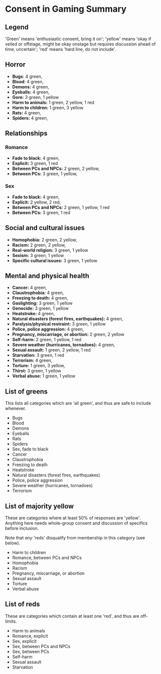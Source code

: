 # Consent in Gaming Summary

## Legend

'Green' means 'enthusiastic consent, bring it on'; 'yellow' means 'okay if
veiled or offstage, might be okay onstage but requires discussion ahead of time,
uncertain'; 'red' means 'hard line, do not include'.

## Horror

* **Bugs**: 4 green, 
* **Blood**: 4 green,
* **Demons:** 4 green,
* **Eyeballs:** 4 green,
* **Gore:** 3 green, 1 yellow
* **Harm to animals:** 1 green, 2 yellow, 1 red 
* **Harm to children:** 1 green, 3 yellow
* **Rats:** 4 green,
* **Spiders:** 4 green,

## Relationships

### Romance

* **Fade to black:** 4 green,
* **Explicit:** 3 green, 1 red
* **Between PCs and NPCs:** 2 green, 2 yellow,
* **Between PCs:** 3 green, 1 yellow,

### Sex

* **Fade to black:** 4 green,
* **Explicit:** 2 yellow, 2 red,
* **Between PCs and NPCs:** 2 green, 1 yellow, 1 red
* **Between PCs:** 3 green, 1 red

## Social and cultural issues

* **Homophobia:** 2 green, 2 yellow,
* **Racism:** 2 green, 2 yellow,
* **Real-world religion:** 3 green, 1 yellow
* **Sexism:** 3 green, 1 yellow
* **Specific cultural issues:** 3 green, 1 yellow

## Mental and physical health

* **Cancer:** 4 green, 
* **Claustrophobia:** 4 green,
* **Freezing to death:** 4 green,
* **Gaslighting:** 3 green, 1 yellow
* **Genocide:** 3 green, 1 yellow
* **Heatstroke:** 4 green,
* **Natural disasters (forest fires, earthquakes):** 4 green,
* **Paralysis/physical restraint:** 3 green, 1 yellow
* **Police, police aggression:** 4 green,
* **Pregnancy, miscarriage, or abortion:** 2 green, 2 yellow
* **Self-harm:** 2 green, 1 yellow, 1 red
* **Severe weather (hurricanes, tornadoes):** 4 green,
* **Sexual assault:** 1 green, 2 yellow, 1 red
* **Starvation:** 3 green, 1 red
* **Terrorism:** 4 green,
* **Torture:** 1 green, 3 yellow,
* **Thirst:** 3 green, 1 yellow
* **Verbal abuse:** 1 green, 1 yellow

## List of greens

This lists all categories which are 'all green', and thus are safe to include
whenever.

* Bugs
* Blood
* Demons
* Eyeballs
* Rats
* Spiders
* Sex, fade to black
* Cancer
* Claustrophobia
* Freezing to death
* Heatstroke
* Natural disasters (forest fires, earthquakes)
* Police, police aggression
* Severe weather (hurricanes, tornadoes)
* Terrorism

## List of majority yellow

These are categories where at least 50% of responses are 'yellow'. Anything here
needs whole-group consent and discussion of specifics before inclusion.

Note that _any_ 'reds' disqualify from membership in this category (see below).

* Harm to children
* Romance, between PCs and NPCs
* Homophobia
* Racism
* Pregnancy, miscarriage, or abortion
* Sexual assault
* Torture
* Verbal abuse

## List of reds

These are categories which contain at least one 'red', and thus are off-limits.

* Harm to animals
* Romance, explicit
* Sex, explicit
* Sex, between PCs and NPCs
* Sex, between PCs
* Self-harm
* Sexual assault
* Starvation
